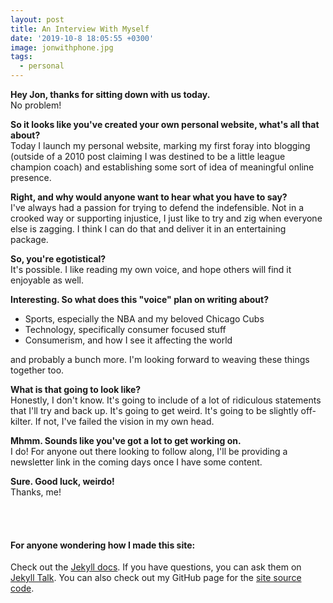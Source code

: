 ```yaml
---
layout: post
title: An Interview With Myself
date: '2019-10-8 18:05:55 +0300'
image: jonwithphone.jpg
tags:
  - personal
---
```

**Hey Jon, thanks for sitting down with us today.**<br>
No problem!

**So it looks like you've created your own personal website, what's all that about?**<br>
Today I launch my personal website, marking my first foray into blogging (outside of a 2010 post claiming I was destined to be a little league champion coach) and establishing some sort of idea of meaningful online presence.

**Right, and why would anyone want to hear what you have to say?** <br>
I've always had a passion for trying to defend the indefensible.  Not in a crooked way or supporting injustice, I just like to try and zig when everyone else is zagging.  I think I can do that and deliver it in an entertaining package.

**So, you're egotistical?** <br>
It's possible.  I like reading my own voice, and hope others will find it enjoyable as well.

**Interesting.  So what does this "voice" plan on writing about?**
- Sports, especially the NBA and my beloved Chicago Cubs
- Technology, specifically consumer focused stuff
- Consumerism, and how I see it affecting the world

and probably a bunch more.  I'm looking forward to weaving these things together too.

**What is that going to look like?**<br>
Honestly, I don't know.  It's going to include of a lot of ridiculous statements that I'll try and back up.  It's going to get weird.  It's going to be slightly off-kilter.  If not, I've failed the vision in my own head.

**Mhmm.  Sounds like you've got a lot to get working on.**<br>
I do!  For anyone out there looking to follow along, I'll be providing a newsletter link in the coming days once I have some content.

**Sure.  Good luck, weirdo!**<br>
Thanks, me!

<br><br>



#### For anyone wondering how I made this site:
Check out the [Jekyll docs][jekyll-docs].  If you have questions, you can ask them on [Jekyll Talk][jekyll-talk].  You can also check out my GitHub page for the [site source code][site-github].

[jekyll-docs]: https://jekyllrb.com/docs/home
[jekyll-gh]:   https://github.com/jekyll/jekyll
[jekyll-talk]: https://talk.jekyllrb.com/
[site-github]: https://github.com/JRedeker/jonredeker.com
